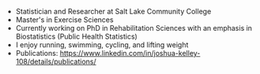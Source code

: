 <!--
### Hi there 👋
--> 

<!--
**joshkell/joshkell** is a ✨ _special_ ✨ repository because its `README.md` (this file) appears on your GitHub profile.

Here are some ideas to get you started:

- 🔭 I’m currently working on ...
- 🌱 I’m currently learning ...
- 👯 I’m looking to collaborate on ...
- 🤔 I’m looking for help with ...
- 💬 Ask me about ...
- 📫 How to reach me: ...
- 😄 Pronouns: ...
- ⚡ Fun fact: ...
-->

- Statistician and Researcher at Salt Lake Community College
- Master's in Exercise Sciences
- Currently working on PhD in Rehabilitation Sciences with an emphasis in Biostatistics (Public Health Statistics)
- I enjoy running, swimming, cycling, and lifting weight
- Publications: https://www.linkedin.com/in/joshua-kelley-108/details/publications/
